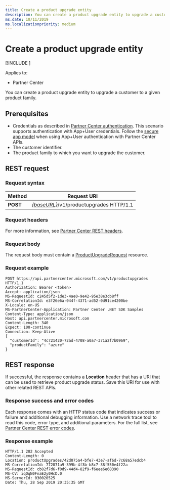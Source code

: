 ```yaml
---
title: Create a product upgrade entity
description: You can create a product upgrade entity to upgrade a customer to a given product family. 
ms.date: 10/11/2019
ms.localizationpriority: medium
---
```


# Create a product upgrade entity

[!INCLUDE [<Preview content warning>](<../includes/preview.md>)]

Applies to:

- Partner Center

You can create a product upgrade entity to upgrade a customer to a given product family.

## Prerequisites

- Credentials as described in [Partner Center authentication](partner-center-authentication.md). This scenario supports authentication with App+User credentials. Follow the [secure app model](enable-secure-app-model.md) when using App+User authentication with Partner Center APIs.
- The customer identifier.
- The product family to which you want to upgrade the customer.

## REST request

### Request syntax

| Method   | Request URI                                                                                   |
|----------|-----------------------------------------------------------------------------------------------|
| **POST** | [*{baseURL}*](partner-center-rest-urls.md)/v1/productupgrades HTTP/1.1 |

### Request headers

For more information, see [Partner Center REST headers](headers.md).

### Request body

The request body must contain a [ProductUpgradeRequest](product-upgrade-resources.md#productupgraderequest) resource.

### Request example

```http
POST https://api.partnercenter.microsoft.com/v1/productupgrades HTTP/1.1
Authorization: Bearer <token>
Accept: application/json
MS-RequestId: c245d5f2-1de3-4ae0-9e42-95e38e3cb8ff
MS-CorrelationId: e3f26e6a-044f-4371-ad52-0d91ce4200be
X-Locale: en-US
MS-PartnerCenter-Application: Partner Center .NET SDK Samples
Content-Type: application/json
Host: api.partnercenter.microsoft.com
Content-Length: 340
Expect: 100-continue
Connection: Keep-Alive
{
  "customerId": "4c721420-72ad-4708-a0a7-371a2f7b0969",
  "productFamily": "azure"
}
```

## REST response

If successful, the response contains a **Location** header that has a URI that can be used to retrieve product upgrade status. Save this URI for use with other related REST APIs.

### Response success and error codes

Each response comes with an HTTP status code that indicates success or failure and additional debugging information. Use a network trace tool to read this code, error type, and additional parameters. For the full list, see [Partner Center REST error codes](error-codes.md).

### Response example

```http
HTTP/1.1 202 Accepted
Content-Length: 0
Location: productUpgrades/42d075a4-bfe7-43e7-af6d-7c68a57edcb4
MS-CorrelationId: 772871a9-399b-4f3b-b8c7-38f550e4f22a
MS-RequestId: cb82f7d6-f0d9-44d4-82f9-f6eee6e68390
MS-CV: iqOqN0FnaE2y0HcD.0
MS-ServerId: 030020525
Date: Thu, 28 Sep 2019 20:35:35 GMT
```
